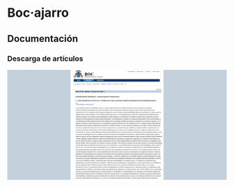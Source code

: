# Boc·ajarro

## Documentación

### Descarga de artículos

![Captura de pantalla del primer artículo del primer boletín de 1980](screenshots/bulletin-article.png)
